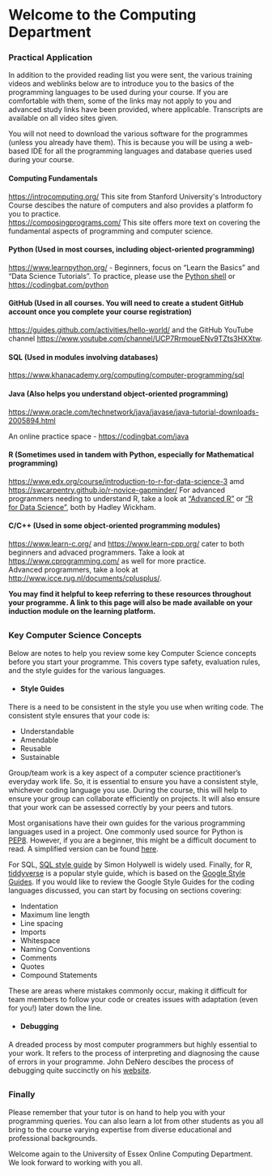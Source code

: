 # Welcome to the Computing Department
### Practical Application
In addition to the provided reading list you were sent, the various training videos and weblinks below are to introduce you to the basics of the programming languages to be used during your course.   If you are comfortable with them, some of the links may not apply to you and advanced study links have been provided, where applicable.  Transcripts are available on all video sites given.  

You will not need to download the various software for the programmes (unless you already have them).  This is because you will be using a web-based IDE for all the programming languages and database queries used during your course.  

#### Computing Fundamentals
https://introcomputing.org/ This site from Stanford University's Introductory Course descibes the nature of computers and also provides a platform fo you to practice.  
https://composingprograms.com/  This site offers more text on covering the fundamental aspects of programming and computer science.  

#### Python (Used in most courses, including object-oriented programming)
https://www.learnpython.org/ - Beginners, focus on “Learn the Basics” and “Data Science Tutorials”.
To practice, please use the [Python shell](https://www.python.org/shell/) or https://codingbat.com/python

#### GitHub (Used in all courses.  You will need to create a student GitHub account once you complete your course registration)
https://guides.github.com/activities/hello-world/ and the GitHub YouTube channel https://www.youtube.com/channel/UCP7RrmoueENv9TZts3HXXtw.  

#### SQL (Used in modules involving databases)
https://www.khanacademy.org/computing/computer-programming/sql

#### Java (Also helps you understand object-oriented programming)
https://www.oracle.com/technetwork/java/javase/java-tutorial-downloads-2005894.html

An online practice space - https://codingbat.com/java

#### R (Sometimes used in tandem with Python, especially for Mathematical programming)
https://www.edx.org/course/introduction-to-r-for-data-science-3 amd https://swcarpentry.github.io/r-novice-gapminder/
For advanced programmers needing to understand R, take a look at [“Advanced R”](https://adv-r.hadley.nz/) or [“R for Data Science”](https://r4ds.had.co.nz/), both by Hadley Wickham.

#### C/C++ (Used in some object-oriented programming modules)
https://www.learn-c.org/ and https://www.learn-cpp.org/ cater to both beginners and advaced programmers.  Take a look at 
https://www.cprogramming.com/ as well for more practice.  
Advanced programmers, take a look at http://www.icce.rug.nl/documents/cplusplus/.  

**You may find it helpful to keep referring to these resources throughout your programme.  A link to this page will also be made available on your induction module on the learning platform.**

##
### Key Computer Science Concepts
Below are notes to help you review some key Computer Science concepts before you start your programme.  This covers type safety, evaluation rules, and the style guides for the various languages.

* #### Style Guides
There is a need to be consistent in the style you use when writing code.  The consistent style ensures that your code is:
   -	Understandable
   -	Amendable
   -	Reusable
   -	Sustainable

Group/team work is a key aspect of a computer science practitioner’s everyday work life.  So, it is essential to ensure you have a consistent style, whichever coding language you use.  During the course, this will help to ensure your group can collaborate efficiently on projects.  It will also ensure that your work can be assessed correctly by your peers and tutors.  

Most organisations have their own guides for the various programming languages used in a project.  One commonly used source for Python is [PEP8](https://www.python.org/dev/peps/pep-0008/).  However, if you are a beginner, this might be a difficult document to read.  A simplified version can be found [here](https://pep8.org/).  

For SQL, [SQL style guide](https://www.sqlstyle.guide/) by Simon Holywell is widely used.  Finally, for R, [tiddyverse](https://style.tidyverse.org/) is a popular style guide, which is based on the [Google Style Guides](http://google.github.io/styleguide/).   If you would like to review the Google Style Guides for the coding languages discussed, you can start by focusing on sections covering:
-	Indentation
-	Maximum line length
-	Line spacing
-	Imports
-	Whitespace
-	Naming Conventions
-	Comments
-	Quotes
-	Compound Statements

These are areas where mistakes commonly occur, making it difficult for team members to follow your code or creates issues with adaptation (even for you!) later down the line.

* #### Debugging 
A dreaded process by most computer programmers but highly essential to your work.  It refers to the process of interpreting and diagnosing the cause of errors in your programme.  John DeNero descibes the process of debugging quite succinctly on his [website](https://composingprograms.com/pages/11-getting-started.html#errors).  

##
### Finally
Please remember that your tutor is on hand to help you with your programming queries.  You can also learn a lot from other students as you all bring to the course varying expertise from diverse educational and professional backgrounds.

Welcome again to the University of Essex Online Computing Department.  We look forward to working with you all.
